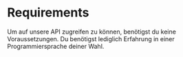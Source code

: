 # Requirements

Um auf unsere API zugreifen zu können, benötigst du keine Voraussetzungen. Du benötigst lediglich Erfahrung in einer Programmiersprache deiner Wahl. 
